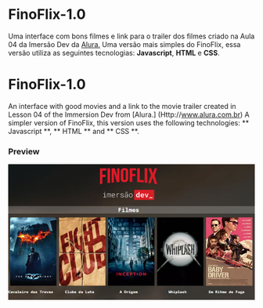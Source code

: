 # FinoFlix-1.0
Uma interface com bons filmes e link para o trailer dos filmes criado na Aula 04 da Imersão Dev da [Alura.](http://www.alura.com.br)
Uma versão mais simples do FinoFlix, essa versão utiliza as seguintes tecnologias: **Javascript**, **HTML** e **CSS**.

# FinoFlix-1.0
An interface with good movies and a link to the movie trailer created in Lesson 04 of the Immersion Dev from [Alura.] (Http://www.alura.com.br)
A simpler version of FinoFlix, this version uses the following technologies: ** Javascript **, ** HTML ** and ** CSS **.

### Preview
![selection](Finoflix1.0.jpg)
